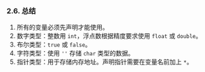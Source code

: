 
### 2.6. 总结
1. 所有的变量必须先声明才能使用。
2. 数字类型：整数用 `int`，浮点数根据精度要求使用 `float` 或 `double`。
3. 布尔类型：`true` 或 `false`。
4. 字符类型：使用 `''` 存储 `char` 类型的数据。
5. 指针类型：用于存储内存地址。声明指针需要在变量名前加上 `*`。
